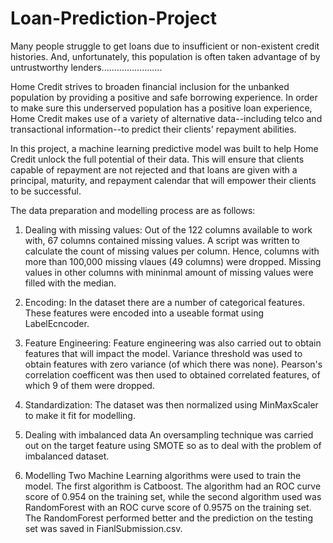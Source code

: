 # Loan-Prediction-Project
Many people struggle to get loans due to insufficient or non-existent credit histories. And, unfortunately, this population is often taken advantage of by untrustworthy lenders........................

Home Credit strives to broaden financial inclusion for the unbanked population by providing a positive and safe borrowing experience. In order to make sure this underserved population has a positive loan experience, Home Credit makes use of a variety of alternative data--including telco and transactional information--to predict their clients' repayment abilities.

In this project, a machine learning predictive model was built to help Home Credit unlock the full potential of their data. This will ensure that clients capable of repayment are not rejected and that loans are given with a principal, maturity, and repayment calendar that will empower their clients to be successful.

The data preparation and modelling process are as follows: 
1. Dealing with missing values:
Out of the 122 columns available to work with, 67 columns contained missing values. A script was written to calculate the count of missing values per column. Hence, columns with more than 100,000 missing vlaues (49 columns) were dropped. Missing values in other columns with mininmal amount of missing values were filled with the median.

2. Encoding:
In the dataset there are a number of categorical features. These features were encoded into a useable format using LabelEcncoder.

3. Feature Engineering:
Feature engineering was also carried out to obtain features that will impact the model. Variance threshold was used to obtain features with zero variance (of which there was none). Pearson's correlation coefficent was then used to obtained correlated features, of which 9 of them were dropped.

4. Standardization:
The dataset was then normalized using MinMaxScaler to make it fit for modelling.

5. Dealing with imbalanced data
An oversampling technique was carried out on the target feature using SMOTE so as to deal with the problem of imbalanced dataset.

6. Modelling
Two Machine Learning algorithms were used to train the model. The first algorithm is Catboost. The algorithm had an ROC curve score of 0.954 on the training set, while the second algorithm used was RandomForest with an ROC curve score of 0.9575 on the training set. The RandomForest performed better and the prediction on the testing set was saved in FianlSubmission.csv.
